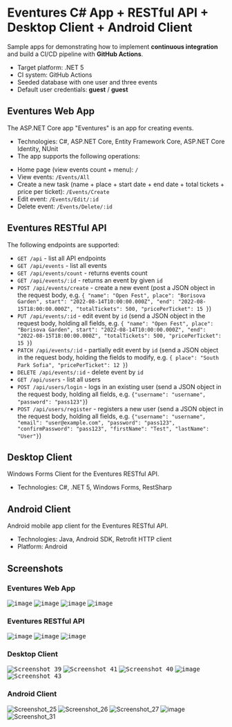 # Eventures C# App + RESTful API + Desktop Client + Android Client

Sample apps for demonstrating how to implement **continuous integration** and build a CI/CD pipeline with **GitHub Actions**.
  - Target platform: .NET 5
  - CI system: GitHub Actions
  - Seeded database with one user and three events
  - Default user credentials: **guest** / **guest**

## Eventures Web App

The ASP.NET Core app "Eventures" is an app for creating events.
* Technologies: C#, ASP.NET Core, Entity Framework Core, ASP.NET Core Identity, NUnit
* The app supports the following operations:
 - Home page (view events count + menu): `/`
 - View events: `/Events/All`
 - Create a new task (name + place + start date + end date + total tickets + price per ticket): `/Events/Create`
 - Edit event: `/Events/Edit/:id`
 - Delete event: `/Events/Delete/:id`

## Eventures RESTful API

The following endpoints are supported:
 - `GET /api` - list all API endpoints 
 - `GET /api/events` - list all events
 - `GET /api/events/count` - returns events count
 - `GET /api/events/:id` - returns an event by given `id` 
 - `POST /api/events/create` - create a new event (post a JSON object in the request body, e.g. `{ "name": "Open Fest", place": "Borisova Garden", start": "2022-08-14T10:00:00.000Z", "end": "2022-08-15T18:00:00.000Z", "totalTickets": 500, "pricePerTicket": 15 }`)
 - `PUT /api/events/:id` - edit event by `id` (send a JSON object in the request body, holding all fields, e.g. `{ "name": "Open Fest", place": "Borisova Garden", start": "2022-08-14T10:00:00.000Z", "end": "2022-08-15T18:00:00.000Z", "totalTickets": 500, "pricePerTicket": 15 }`)
 - `PATCH /api/events/:id` - partially edit event by `id` (send a JSON object in the request body, holding the fields to modify, e.g. `{ place": "South Park Sofia", "pricePerTicket": 12 }`)
 - `DELETE /api/events/:id` - delete event by `id`
 - `GET /api/users` - list all users
 - `POST /api/users/login` - logs in an existing user (send a JSON object in the request body, holding all fields, e.g. `{"username": "username", "password": "pass123"}`)
 - `POST /api/users/register` - registers a new user (send a JSON object in the request body, holding all fields, e.g. `{"username": "username", "email": "user@example.com", "password": "pass123", "confirmPassword": "pass123", "firstName": "Test", "lastName": "User"}`)

## Desktop Client

Windows Forms Client for the Eventures RESTful API.
* Technologies: C#, .NET 5, Windows Forms, RestSharp

## Android Client

Android mobile app client for the Eventures RESTful API.
* Technologies: Java, Android SDK, Retrofit HTTP client
* Platform: Android

## Screenshots

### Eventures Web App

<kbd>![image](https://user-images.githubusercontent.com/69080997/135711976-d201d880-33c3-48ca-8105-f5686865242b.png)</kbd>
<kbd>![image](https://user-images.githubusercontent.com/69080997/135712009-b53b097a-6965-4633-b773-a3beccf54c69.png)</kbd>
<kbd>![image](https://user-images.githubusercontent.com/69080997/135712052-e0f6e38c-d3c9-4aa3-8bf1-df0677f7859b.png)</kbd>
<kbd>![image](https://user-images.githubusercontent.com/69080997/135712155-068322fa-7144-450b-86da-63cf4e2d0383.png)</kbd>

### Eventures RESTful API

<kbd>![image](https://user-images.githubusercontent.com/69080997/136526348-4a3c00d9-b4b0-40f8-81f9-9904785c0172.png)</kbd>
<kbd>![image](https://user-images.githubusercontent.com/69080997/136526560-721e6f6a-b3d4-4f1e-9646-2e2052c4912b.png)</kbd>
<kbd>![image](https://user-images.githubusercontent.com/69080997/136526724-01b3a68f-2909-4c4b-8799-97e6f19b6d87.png)</kbd>

### Desktop Client

<kbd>![Screenshot_39](https://user-images.githubusercontent.com/69080997/133249837-e5e3b55f-8668-47bd-90ba-800987d88af1.png)</kbd>
<kbd>![Screenshot_41](https://user-images.githubusercontent.com/69080997/133249861-5609ebcc-1d98-4a3c-84b4-75dc165d0167.png)</kbd>
<kbd>![Screenshot_40](https://user-images.githubusercontent.com/69080997/133249854-238fd94f-7c3a-4405-ab65-d67db4525d64.png)</kbd>
<kbd>![image](https://user-images.githubusercontent.com/69080997/135712288-2b281f60-74f0-4269-b8f2-db0aa02bd777.png)</kbd>
<kbd>![Screenshot_43](https://user-images.githubusercontent.com/69080997/133249884-505f52c5-a8ba-4764-a012-ec64f56baf05.png)</kbd>

### Android Client

![Screenshot_25](https://user-images.githubusercontent.com/69080997/133249110-02744bb1-8936-4854-9f3a-512034d79edd.png)
![Screenshot_26](https://user-images.githubusercontent.com/69080997/133249129-c7a27786-5331-498a-ae98-af4763603578.png)
![Screenshot_27](https://user-images.githubusercontent.com/69080997/133249144-b14f7967-3ffe-4434-acbc-7fa00581eb39.png)
![image](https://user-images.githubusercontent.com/69080997/135712372-ea0c6099-7f59-41ab-ae3d-75bf97733b7e.png)
![Screenshot_31](https://user-images.githubusercontent.com/69080997/133249220-c1ec76ae-10aa-4790-986f-ab4dcc4368b4.png)





